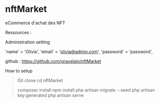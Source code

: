# nftMarket
eCommerce d'achat des NFT

Ressources : 

Administration setting

'name' = 'Olivia',
'email'    = 'olivia@admin.com',
 'password' = 'password',
 
 
 github : 
 https://github.com/gravelain/nftMarket
 
 How to setup
 
 >Git clone
 >cd nftMarket
 
 > composer install
 > npm install
 > php artisan migrate --seed
 > php artisan key:generated
 > php artisan serve